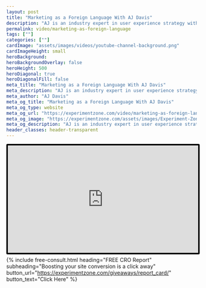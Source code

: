 ```yaml
---
layout: post
title: "Marketing as a Foreign Language With AJ Davis"
description: "AJ is an industry expert in user experience strategy with a proven track record for delivering measurable value to clients. She’s the founder of Experiment Zone, which provides conversion strategy and testing for online businesses. "
permalink: video/marketing-as-foreign-language
tags: [""]
categories: [""]
cardImage: "assets/images/videos/youtube-channel-background.png"
cardImageHeight: small
heroBackground:
heroBackgroundOverlay: false
heroHeight: 500
heroDiagonal: true
heroDiagonalFill: false
meta_title: "Marketing as a Foreign Language With AJ Davis"
meta_description: "AJ is an industry expert in user experience strategy with a proven track record for delivering measurable value to clients. She’s the founder of Experiment Zone, which provides conversion strategy and testing for online businesses."
meta_author: "AJ Davis"
meta_og_title: "Marketing as a Foreign Language With AJ Davis"
meta_og_type: website
meta_og_url: "https://experimentzone.com/video/marketing-as-foreign-language"
meta_og_image: "https://experimentzone.com/assets/images/Experiment-Zone-logo-color.png"
meta_og_description: "AJ is an industry expert in user experience strategy with a proven track record for delivering measurable value to clients. She’s the founder of Experiment Zone, which provides conversion strategy and testing for online businesses."
header_classes: header-transparent
---
```


<style>
    .video {
        border: 4px solid black;
        border-radius: 3px;
    }
    .work-summary {
        border: 0px solid black;
    }
    .iframe-container{
        position: relative;
        width: 100%;
        padding-bottom: 56.25%; 
        height: 0;
    }
    .iframe-container iframe{
        position: absolute;
        top:0;
        left: 0;
        width: 100%;
        height: 100%;
    }
</style>

<div class="mt-0 mt-md-n14 work work-summary justify-content-center iframe-container">
    <iframe class="video" src="https://www.youtube.com/embed/dBIniwSGUj0" title="YouTube video player" frameborder="0" allow="accelerometer; autoplay; clipboard-write; encrypted-media; gyroscope; picture-in-picture" allowfullscreen></iframe>
</div>

{% include free-consult.html heading="FREE CRO Report"
subheading="Boosting your site conversion is a click away"
button_url="https://experimentzone.com/giveaways/report_card/"
button_text="Click Here" %}
